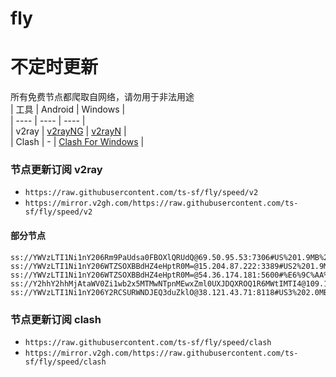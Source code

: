 # fly
# 不定时更新
所有免费节点都爬取自网络，请勿用于非法用途  
|  工具  | Android  | Windows  |  
|  ----  | ----   | ----  |  
| v2ray  | [v2rayNG](https://github.com/2dust/v2rayNG/releases) | [v2rayN](https://github.com/2dust/v2rayN/releases) |  
| Clash  | - | [Clash For Windows](https://github.com/2dust/clashN/releases) | 
  
### 节点更新订阅  v2ray
- `https://raw.githubusercontent.com/ts-sf/fly/speed/v2`  
- `https://mirror.v2gh.com/https://raw.githubusercontent.com/ts-sf/fly/speed/v2`  

#### 部分节点  
``` 
ss://YWVzLTI1Ni1nY206Rm9PaUdsa0FBOXlQRUdQ@69.50.95.53:7306#US%201.9MB%2Fs
ss://YWVzLTI1Ni1nY206WTZSOXBBdHZ4eHptR0M=@15.204.87.222:3389#US2%201.9MB%2Fs
ss://YWVzLTI1Ni1nY206WTZSOXBBdHZ4eHptR0M=@54.36.174.181:5600#%E6%9C%AA%E7%9F%A56%201.7MB%2Fs
ss://Y2hhY2hhMjAtaWV0Zi1wb2x5MTMwNTpnMEwxZml0UXJDQXROQ1R6MWtIMTI4@109.120.187.131:33297#%E6%9C%AA%E7%9F%A57%205.3MB%2Fs
ss://YWVzLTI1Ni1nY206Y2RCSURWNDJEQ3duZklO@38.121.43.71:8118#US3%202.0MB%2Fs
```
### 节点更新订阅  clash
- `https://raw.githubusercontent.com/ts-sf/fly/speed/clash`  
- `https://mirror.v2gh.com/https://raw.githubusercontent.com/ts-sf/fly/speed/clash`  


